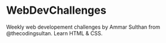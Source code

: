 # WebDevChallenges
Weekly web developement challenges by Ammar Sulthan from @thecodingsultan. Learn HTML &amp; CSS.
